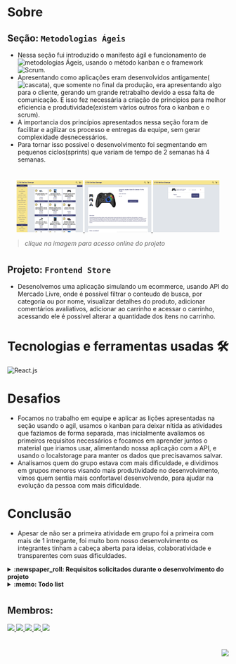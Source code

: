 # Sobre

## Seção: `Metodologias Ágeis`
- Nessa seção fui introduzido o manifesto ágil e funcionamento de ![metodologias Ágeis](https://blog.betrybe.com/carreira/metodologias-ageis/), usando o método kanban e o framework ![Scrum](https://blog.betrybe.com/carreira/metodologia-scrum/).
- Apresentando como aplicações eram desenvolvidos antigamente(![cascata](https://blog.betrybe.com/tecnologia/modelo-cascata/)), que somente no final da produção, era apresentando algo para o cliente, gerando um grande retrabalho devido a essa falta de comunicação. E isso fez necessária a criação de principios para melhor eficiencia e produtividade(existem vários outros fora o kanban e o scrum).
- A importancia dos princípios apresentados nessa seção foram de facilitar e agilizar os processo e entregas da equipe, sem gerar complexidade desnecessários.
- Para tornar isso possivel o desenvolvimento foi segmentando em pequenos ciclos(sprints) que variam de tempo de 2 semanas há 4 semanas.
#
<div align="center">
  <a href="https://davidrogger.github.io/trybe-project-frontend-online-store">
    <img width="30%" src="./readme-imgs/project_frontend_store_top.webp">
    <img width="30%" src="./readme-imgs/project_frontend_store_mid.webp">
    <img width="30%" src="./readme-imgs/project_frontend_store_bottom.webp">
  </a>
</div>

>*clique na imagem para acesso online do projeto*
#
## Projeto: `Frontend Store`
- Desenolvemos uma aplicação simulando um ecommerce, usando API do Mercado Livre, onde é possível filtrar o conteudo de busca, por categoria ou por nome, visualizar detalhes do produto, adicionar comentários avaliativos, adicionar ao carrinho e  acessar o carrinho, acessando ele é possivel alterar a quantidade dos itens no carrinho.

# Tecnologias e ferramentas usadas 🛠

![React.js](https://img.shields.io/badge/-React.js-61DAFB?style=flat-square&logo=react&logoColor=ffffff)


# Desafios

- Focamos no trabalho em equipe e aplicar as lições apresentadas na seção usando o agil, usamos o kanban para deixar nítida as atividades que faziamos de forma separada, mas inicialmente avaliamos os primeiros requisitos necessários e focamos em aprender juntos o material que iriamos usar, alimentando nossa aplicação com a API, e usando o localstorage para manter os dados que precisavamos salvar.
- Analisamos quem do grupo estava com mais dificuldade, e dividimos em grupos menores visando mais produtividade no desenvolvimento, vimos quem sentia mais confortavel desenvolvendo, para ajudar na evolução da pessoa com mais dificuldade.

# Conclusão

- Apesar de não ser a primeira atividade em grupo foi a primeira com mais de 1 intregante, foi muito bom nosso desenvolvimento os integrantes tinham a cabeça aberta para ideias, colaboratividade e transparentes com suas dificuldades.

</details>

<details>
  <summary>
    <strong>
      :newspaper_roll: Requisitos solicitados durante o desenvolvimento do projeto
    </strong>
  </summary>

 
### Requisitos
*Nome* | *Avaliação*
--- | :---:
1 - Implemente o módulo de acesso à api do Mercado Livre | :heavy_check_mark:
2 - Crie uma página de listagem de produtos vazia | :heavy_check_mark:
3 - Crie a página do carrinho de compras| :heavy_check_mark:
4 - Liste as categorias de produtos disponíveis via API na página principal | :heavy_check_mark:
5 - Liste os produtos buscados por termos, com os dados resumidos, associados a esses termos | :heavy_check_mark:
6 - Selecione uma categoria e mostre somente os produtos daquela categoria | :heavy_check_mark:
7 - Redirecione para uma tela com a exibição detalhada ao clicar na exibição resumida de um produto| :heavy_check_mark:
8 - Adicione produtos a partir da tela de listagem de produtos | :heavy_check_mark:
9 - Adicione um produto ao carrinho a partir de sua tela de exibição detalhada | :heavy_check_mark:
10 - Visualize a lista de produtos adicionados ao carrinho em sua página e permita a manipulação da sua quantidade | :heavy_check_mark:
11 - Avalie e comente acerca de um produto em sua tela de exibição detalhada | :heavy_check_mark:
12 - Finalize a compra vendo um resumo dela, preenchendo os seus dados e escolhendo a forma de pagamento | :heavy_check_mark:
13 - Mostre junto ao ícone do carrinho a quantidade de produtos dentro dele, em todas as telas em que ele aparece | :heavy_check_mark:
14 - Limite a quantidade de produtos adicionados ao carrinho pela quantidade disponível em estoque | :heavy_check_mark:
15 - Mostre quais produtos tem o frete grátis | :heavy_check_mark:

</details>

<details>
  <summary>
    <strong>
      :memo: Todo list
    </strong>
  </summary>

  - [x] - ~~Criar aplicação com base nos requisitos da trybe.~~ ![data](https://badgen.net/badge/delivery/25-03-2022/green)
  - [ ] - Revisar Estilo dos elementos da página. ![data](https://badgen.net/badge/progress/24-01-2023/orange)
  - [ ] - Desenvolver testes automatizados.
  - [ ] - Adaptar elementos da aplicação para mobile.

</details>

#
## Membros:

<div>
  <a href="https://www.linkedin.com/in/brunolorenzonlouzada/">
    <img src="https://badgen.net/badge/Linkedin/Bruno Louzada/blue" \>
  <a href="https://www.linkedin.com/in/davidrogger">
    <img src="https://badgen.net/badge/Linkedin/Davíd Roggér/blue" \>
  <a href="https://www.linkedin.com/in/nelipefunes">
    <img src="https://badgen.net/badge/Linkedin/Felipe Nunes/blue" \>
  <a href="https://www.linkedin.com/in/jcoelhoo/">
    <img src="https://badgen.net/badge/Linkedin/João Coelho/blue" \>
  <a href="https://www.linkedin.com/in/rafaelqfg/">
    <img src="https://badgen.net/badge/Linkedin/Rafael Godoy/blue" \>
</div>

#
<div align="right">
  <img src="https://badgen.net/badge/last%20update/24-01-2023/blue">
</div>
